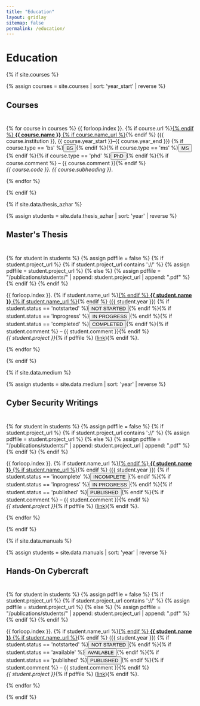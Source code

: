 ```yaml
---
title: "Education"
layout: gridlay
sitemap: false
permalink: /education/
---
```


# Education

{% if site.courses %}
<!-- Sort courses by year -->
{% assign courses = site.courses | sort: 'year_start' | reverse %}

## Courses
<div class="rowl1" style="padding-top: 10px;">

{% for course in courses %}
{{ forloop.index }}. {% if course.url %}<a href="{{ course.url }}" target="_blank">{% endif %} <strong>{{ course.name }}</strong> {% if course.name_url %}</a>{% endif %} ({{ course.institution }}, {{ course.year_start }}–{{ course.year_end }}) {% if course.type == 'bs' %}<button class="btn-completed">BS</button>{% endif %}{% if course.type == 'ms' %}<button class="btn-inprogress">MS</button>{% endif %}{% if course.type == 'phd' %}<button class="btn-notstarted">PhD</button>{% endif %}{% if course.comment %} – {{ course.comment }}{% endif %}
<br/>
<i>{{ course.code }}. {{ course.subheading }}</i>.

{% endfor %}

</div>
{% endif %}


{% if site.data.thesis_azhar %}
<!-- Sort courses by year -->
{% assign students = site.data.thesis_azhar | sort: 'year' | reverse %}
## Master's Thesis
<div class="rowl1" style="padding-top: 10px;">

{% for student in students %}
  {% assign pdffile = false %}
  {% if student.project_url %}
      {% if student.project_url contains '://' %}
        {% assign pdffile = student.project_url %}
      {% else %}
        {% assign pdffile = "/publications/students/" | append:  student.project_url  | append: ".pdf" %}
      {% endif %}
  {% endif %}

{{ forloop.index }}. {% if student.name_url %}<a href="{{ student.name_url }}" target="_blank">{% endif %} <strong>{{ student.name }}</strong> {% if student.name_url %}</a>{% endif %} ({{ student.year }}) {% if student.status == 'notstarted' %}<button class="btn-notstarted">NOT STARTED</button>{% endif %}{% if student.status == 'inprogress' %}<button class="btn-inprogress">IN PROGRESS</button>{% endif %}{% if student.status == 'completed' %}<button class="btn-completed">COMPLETED</button>{% endif %}{% if student.comment %} – {{ student.comment }}{% endif %}
<br/>
<i>{{ student.project }}</i>{% if pdffile %} (<a href="{{ pdffile }}" target="_blank">link</a>){% endif %}.

{% endfor %}
</div>
{% endif %}



{% if site.data.medium %}
<!-- Sort students by year -->
{% assign students = site.data.medium | sort: 'year' | reverse %}
## Cyber Security Writings
<div class="rowl1" style="padding-top: 10px;">

{% for student in students %}
  {% assign pdffile = false %}
  {% if student.project_url %}
      {% if student.project_url contains '://' %}
        {% assign pdffile = student.project_url %}
      {% else %}
        {% assign pdffile = "/publications/students/" | append:  student.project_url  | append: ".pdf" %}
      {% endif %}
  {% endif %}

{{ forloop.index }}. {% if student.name_url %}<a href="{{ student.name_url }}" target="_blank">{% endif %} <strong>{{ student.name }}</strong> {% if student.name_url %}</a>{% endif %} ({{ student.year }}) {% if student.status == 'incomplete' %}<button class="btn-notstarted">INCOMPLETE</button>{% endif %}{% if student.status == 'inprogress' %}<button class="btn-inprogress">IN PROGRESS</button>{% endif %}{% if student.status == 'published' %}<button class="btn-completed">PUBLISHED</button>{% endif %}{% if student.comment %} – {{ student.comment }}{% endif %}
<br/>
<i>{{ student.project }}</i>{% if pdffile %} (<a href="{{ pdffile }}" target="_blank">link</a>){% endif %}.

{% endfor %}
</div>
{% endif %}




{% if site.data.manuals %}
<!-- Sort courses by year -->
{% assign students = site.data.manuals | sort: 'year' | reverse %}
## Hands-On Cybercraft
<div class="rowl1" style="padding-top: 10px;">

{% for student in students %}
  {% assign pdffile = false %}
  {% if student.project_url %}
      {% if student.project_url contains '://' %}
        {% assign pdffile = student.project_url %}
      {% else %}
        {% assign pdffile = "/publications/students/" | append:  student.project_url  | append: ".pdf" %}
      {% endif %}
  {% endif %}

{{ forloop.index }}. {% if student.name_url %}<a href="{{ student.name_url }}" target="_blank">{% endif %} <strong>{{ student.name }}</strong> {% if student.name_url %}</a>{% endif %} ({{ student.year }}) {% if student.status == 'notstarted' %}<button class="btn-notstarted">NOT STARTED</button>{% endif %}{% if student.status == 'available' %}<button class="btn-inprogress">AVAILABLE</button>{% endif %}{% if student.status == 'published' %}<button class="btn-completed">PUBLISHED</button>{% endif %}{% if student.comment %} – {{ student.comment }}{% endif %}
<br/>
<i>{{ student.project }}</i>{% if pdffile %} (<a href="{{ pdffile }}" target="_blank">link</a>){% endif %}.

{% endfor %}
</div>
{% endif %}
